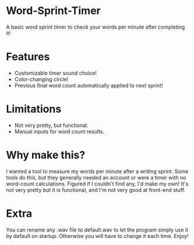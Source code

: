 # Word-Sprint-Timer
A basic word sprint timer to check your words per minute after completing it!

# Features
- Customizable timer sound choice!
- Color-changing circle!
- Previous final word count automatically applied to next sprint!

# Limitations
- Not very pretty, but functional.
- Manual inputs for word count results.

# Why make this?
I wanted a tool to measure my words per minute after a writing sprint. Some tools do this, but they generally needed an account or were a timer with no word-count calculations. Figured if I couldn't find any, I'd make my own! It's not very pretty but it is functional, and I'm not very good at front-end stuff.

# Extra
You can rename any .wav file to default.wav to let the program simply use it by default on startup. Otherwise you will have to change it each time. Enjoy!

